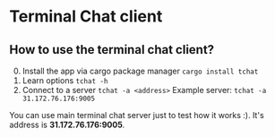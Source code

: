 # Terminal Chat client

## How to use the terminal chat client?
0. Install the app via cargo package manager
```cargo install tchat```
1. Learn options 
```tchat -h```
2. Connect to a server 
```tchat -a <address>``` 
Example server: ```tchat -a 31.172.76.176:9005```

You can use main terminal chat server just to test how it works :). It's address is **31.172.76.176:9005**.